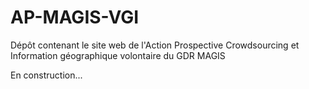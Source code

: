 # AP-MAGIS-VGI
Dépôt contenant le site web de l'Action Prospective Crowdsourcing et Information géographique volontaire du GDR MAGIS

En construction...
